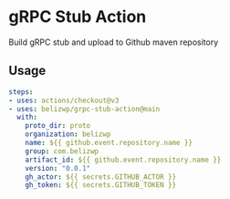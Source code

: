 # gRPC Stub Action

Build gRPC stub and upload to Github maven repository

## Usage

```yaml
steps:
- uses: actions/checkout@v3
- uses: belizwp/grpc-stub-action@main
  with:
    proto_dir: proto
    organization: belizwp
    name: ${{ github.event.repository.name }}
    group: com.belizwp
    artifact_id: ${{ github.event.repository.name }}
    version: "0.0.1"
    gh_actor: ${{ secrets.GITHUB_ACTOR }}
    gh_token: ${{ secrets.GITHUB_TOKEN }}
```
